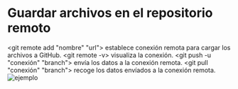 # Guardar archivos en el repositorio remoto
<git remote add "nombre" "url"> establece conexión remota para cargar los archivos a GitHub.
<git remote -v> visualiza la conexión.
<git push -u "conexión" "branch"> envía los datos a la conexión remota.
<git pull "conexión" "branch"> recoge los datos envíados a la conexión remota.
![ejemplo](2.png)
